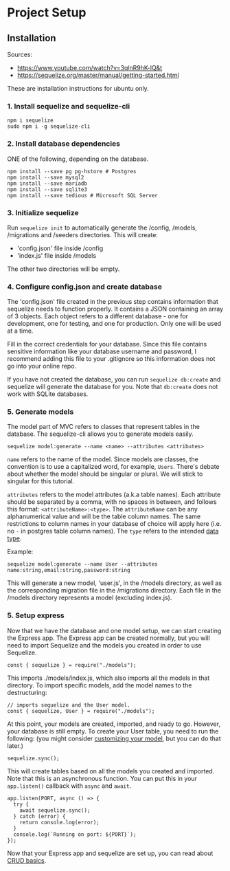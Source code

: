 # Project Setup

## Installation

Sources:

- https://www.youtube.com/watch?v=3qlnR9hK-lQ&t
- https://sequelize.org/master/manual/getting-started.html

These are installation instructions for ubuntu only.

### 1. Install sequelize and sequelize-cli

```
npm i sequelize
sudo npm i -g sequelize-cli
```

### 2. Install database dependencies

ONE of the following, depending on the database.

```
npm install --save pg pg-hstore # Postgres
npm install --save mysql2
npm install --save mariadb
npm install --save sqlite3
npm install --save tedious # Microsoft SQL Server
```

### 3. Initialize sequelize

Run `sequelize init` to automatically generate the /config, /models, /migrations and /seeders directories. This will create:

- 'config.json' file inside /config
- 'index.js' file inside /models

The other two directories will be empty.

### 4. Configure config.json and create database

The 'config.json' file created in the previous step contains information that sequelize needs to function properly. It contains a JSON containing an array of 3 objects. Each object refers to a different database - one for development, one for testing, and one for production. Only one will be used at a time.

Fill in the correct credentials for your database. Since this file contains sensitive information like your database username and password, I recommend adding this file to your .gitignore so this information does not go into your online repo.

If you have not created the database, you can run `sequelize db:create` and sequelize will generate the database for you. Note that `db:create` does not work with SQLite databases.

### 5. Generate models

The model part of MVC refers to classes that represent tables in the database. The sequelize-cli allows you to generate models easily.

```
sequelize model:generate --name <name> --attributes <attributes>
```

`name` refers to the name of the model. Since models are classes, the convention is to use a capitalized word, for example, `Users`. There's debate about whether the model should be singular or plural. We will stick to singular for this tutorial.

`attributes` refers to the model attributes (a.k.a table names). Each attribute should be separated by a comma, with no spaces in between, and follows this format: `<attributeName>:<type>`. The `attributeName` can be any alphanumerical value and will be the table column names. The same restrictions to column names in your database of choice will apply here (i.e. no `-` in postgres table column names). The `type` refers to the intended [data type](https://sequelize.org/v5/manual/data-types.html).

Example:

```
sequelize model:generate --name User --attributes name:string,email:string,password:string
```

This will generate a new model, 'user.js', in the /models directory, as well as the corresponding migration file in the /migrations directory. Each file in the /models directory represents a model (excluding index.js).

### 5. Setup express

Now that we have the database and one model setup, we can start creating the Express app. The Express app can be created normally, but you will need to import Sequelize and the models you created in order to use Sequelize.

```
const { sequelize } = require("./models");
```

This imports ./models/index.js, which also imports all the models in that directory. To import specific models, add the model names to the destructuring:

```
// imports sequelize and the User model.
const { sequelize, User } = require("./models");
```

At this point, your models are created, imported, and ready to go. However, your database is still empty. To create your User table, you need to run the following: (you might consider [customizing your model](/docs/customizing-models.md), but you can do that later.)

```
sequelize.sync();
```

This will create tables based on all the models you created and imported. Note that this is an asynchronous function. You can put this in your `app.listen()` callback with `async` and `await`.

```
app.listen(PORT, async () => {
  try {
    await sequelize.sync();
  } catch (error) {
    return console.log(error);
  }
  console.log(`Running on port: ${PORT}`);
});
```

Now that your Express app and sequelize are set up, you can read about [CRUD basics](/docs/basic-crud.md).
